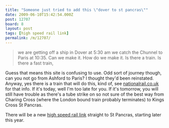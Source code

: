```yaml
---
title: "Someone just tried to add this \"dover to st pancras\""
date: 2009-06-10T15:42:54.000Z
post: 12707
board: 8
layout: post
tags: [high speed rail link]
permalink: /m/12707/
---
```

<blockquote>we are getting off a ship in Dover at 5:30 am we catch the Chunnel to Paris at 10:35. Can we make it. How do we make it. Is there a train. Is there a fast train,</blockquote>

Guess that means this site is confusing to use. Odd sort of journey though, can you not go from Ashford to Paris? I thought they'd been reinstated. Anyway, yes there is a train that will do this, kind of, see <a href="http://nationalrail.co.uk">nationalrail.co.uk</a> for that info. If it's today, well I'm too late for you. If it's tomorrow, you will still have trouble as there's a tube strike on so not sure of the best way from Charing Cross (where the London bound train probably terminates) to Kings Cross St Pancras.

There will be a new <a href="/wiki/high+speed+rail+link">high speed rail link</a> straight to St Pancras, starting later this year.
